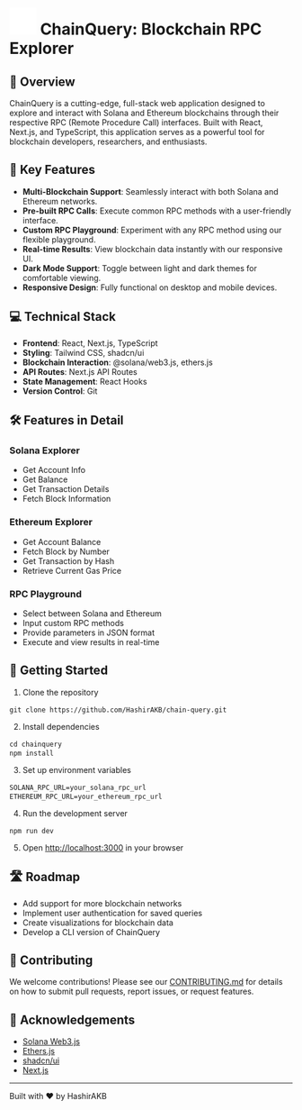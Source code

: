 # ![ChainQuery Logo](chain-query.svg) ChainQuery: Blockchain RPC Explorer


## 🚀 Overview

ChainQuery is a cutting-edge, full-stack web application designed to explore and interact with Solana and Ethereum blockchains through their respective RPC (Remote Procedure Call) interfaces. Built with React, Next.js, and TypeScript, this application serves as a powerful tool for blockchain developers, researchers, and enthusiasts.

## 🌟 Key Features

- **Multi-Blockchain Support**: Seamlessly interact with both Solana and Ethereum networks.
- **Pre-built RPC Calls**: Execute common RPC methods with a user-friendly interface.
- **Custom RPC Playground**: Experiment with any RPC method using our flexible playground.
- **Real-time Results**: View blockchain data instantly with our responsive UI.
- **Dark Mode Support**: Toggle between light and dark themes for comfortable viewing.
- **Responsive Design**: Fully functional on desktop and mobile devices.

## 💻 Technical Stack

- **Frontend**: React, Next.js, TypeScript
- **Styling**: Tailwind CSS, shadcn/ui
- **Blockchain Interaction**: @solana/web3.js, ethers.js
- **API Routes**: Next.js API Routes
- **State Management**: React Hooks
- **Version Control**: Git

## 🛠 Features in Detail

### Solana Explorer
- Get Account Info
- Get Balance
- Get Transaction Details
- Fetch Block Information

### Ethereum Explorer
- Get Account Balance
- Fetch Block by Number
- Get Transaction by Hash
- Retrieve Current Gas Price

### RPC Playground
- Select between Solana and Ethereum
- Input custom RPC methods
- Provide parameters in JSON format
- Execute and view results in real-time


## 🚀 Getting Started

1. Clone the repository

```plaintext
git clone https://github.com/HashirAKB/chain-query.git
```


2. Install dependencies

```plaintext
cd chainquery
npm install
```


3. Set up environment variables

```plaintext
SOLANA_RPC_URL=your_solana_rpc_url
ETHEREUM_RPC_URL=your_ethereum_rpc_url
```


4. Run the development server

```plaintext
npm run dev
```


5. Open [http://localhost:3000](http://localhost:3000) in your browser


## 🛣 Roadmap

- Add support for more blockchain networks
- Implement user authentication for saved queries
- Create visualizations for blockchain data
- Develop a CLI version of ChainQuery


## 🤝 Contributing

We welcome contributions! Please see our [CONTRIBUTING.md](CONTRIBUTING.md) for details on how to submit pull requests, report issues, or request features.


## 🙏 Acknowledgements

- [Solana Web3.js](https://github.com/solana-labs/solana-web3.js)
- [Ethers.js](https://docs.ethers.io/v5/)
- [shadcn/ui](https://ui.shadcn.com/)
- [Next.js](https://nextjs.org/)


---

Built with ❤️ by HashirAKB